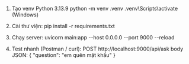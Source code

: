 1. Tạo venv Python 3.13.9
   python -m venv .venv
   .venv\Scripts\activate (Windows)

2. Cài thư viện:
   pip install -r requirements.txt

3. Chạy server:
   uvicorn main:app --host 0.0.0.0 --port 9000 --reload

4. Test nhanh (Postman / curl):
   POST http://localhost:9000/api/ask
   body JSON:
   { "question": "em quên mật khẩu" }
